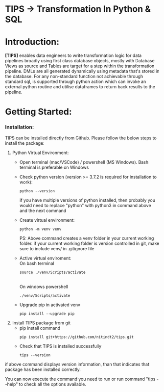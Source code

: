 # TIPS -> Transformation In Python & SQL

Introduction:
=============
**[TIPS]** enables data engineers to write transformation logic for data pipelines broadly using first class database objects, mostly with Database Views as source and Tables are target for a step within the transformation pipeline. DMLs are all generated dynamically using metadata that's stored in the database. For any non-standard function not achievable through standard sql, is supported through python action which can invoke an external python routine and utilise dataframes to return back results to the pipeline.

Getting Started:
===
### Installation:
TIPS can be installed directly from Github. Please follow the below steps to install the package:

1. Python Virtual Environment:
   - Open terminal (mac/VSCode) / powershell (MS Windows). Bash terminal is preferable on Windows
   - Check python version (version >= 3.7.2 is required for installation to work):
        ```
        python --version
        ```
        if you have multiple versions of python installed, then probably you would need to replace "python" with python3 in command above and the next command

   - Create virtual environment:
        ```
        python -m venv venv
        ```
        PS: Above command creates a venv folder in your current working folder. if your current working folder is version controlled in git, make sure to include venv/ in .gitignore file

   - Active virtual enviroment:
        <br>On bash terminal
        ```
        source ./venv/Scripts/activate
        ```
        <br>On windows powershell
        ```
        ./venv/Scripts/activate
        ```
   - Upgrade pip in activated venv
        ```
        pip install --upgrade pip
        ```
2. Install TIPS package from git
   - pip install command
        ```
        pip install git+https://github.com/nitindt2/tips.git
        ```
   - Check that TIPS is installed successfully
        ```
        tips --version
        ```

if above command displays version information, than that indicates that package has been installed correctly.

You can now execute the command you need to run or run command "tips --help" to check all the options available.

